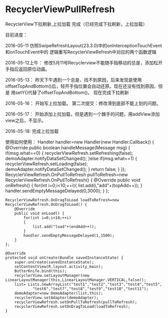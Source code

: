 # RecyclerViewPullRefresh
RecyclerView下拉刷新,上拉加载
完成（已经完成下拉刷新，上拉加载）

目前进度：

2016-05-11 仿照SwipeRefreshLayout(23.3.0)中的onInterceptionTouchEvent和onTouchEvent中的
逻辑重写RecyclerViewRefresh中对应的两个函数逻辑

2016-05-12上午：
修改5月11号Recyclerview不能随手指移动的总是，添加松开手指后返回原位动画。

2016-05-13：
昨天下午遇到一个总是，找不到原因，后来发现是使用offsetTopAndBottom()后，轻开手指位置会自动还原。现在还没有找到原因，但是
用setY()代替了offsetTopAndBottom()。
现在完成下拉刷新

2016-05-16：
开始写上拉加载。
第二次提交：修改滑到底部不能上划的问题。

2016-05-17：
开始添加上拉加载，但是遇到一个棘手的问题，用addView添加view之后，不显示。

2016-05-18:
完成上拉加载

使用如何使用：
Handler handler=new Handler(new Handler.Callback() {
        @Override
        public boolean handleMessage(Message msg) {
            if(msg.what==0)
            {
                recyclerViewRefresh.setRefreshing(false);
                demoAdapter.notifyDataSetChanged();
            }else if(msg.what==1)
            {
                recyclerViewRefresh.setLoading(false);
                demoAdapter.notifyDataSetChanged();
            }
            return false;
        }
    });
    RecyclerViewRefresh.OnPullToRefresh pullToRefresh=new RecyclerViewRefresh.OnPullToRefresh() {
        @Override
        public void onRefresh() {
            for(int i=0;i<10;++i){
                list.add(i,"add"+(topAdd++));
            }
            handler.sendEmptyMessageDelayed(0,3000);
        }
    };

    RecyclerViewRefresh.OnDragToLoad loadToRefresh=new RecyclerViewRefresh.OnDragToLoad() {
        @Override
        public void onLoad() {
            for(int i=0;i<10;++i)
            {
                list.add("load"+(endAdd++));
            }
            handler.sendEmptyMessageDelayed(1,1500);
        }
    };

    @Override
    protected void onCreate(Bundle savedInstanceState) {
        super.onCreate(savedInstanceState);
        setContentView(R.layout.activity_main);
        ButterKnife.bind(this);
        recyclerView.setLayoutManager(new LinearLayoutManager(this,LinearLayoutManager.VERTICAL,false));
        list= Lists.newArrayList("test1","test2","test3","test4","test5",
                "test6","test7","test8","test9","test10","test11");
        demoAdapter=new DemoAdapter(list,this);
        recyclerView.setAdapter(demoAdapter);
        recyclerViewRefresh.setOnPullToRefresh(pullToRefresh);
        recyclerViewRefresh.setOnDragToLoad(loadToRefresh);
    }
